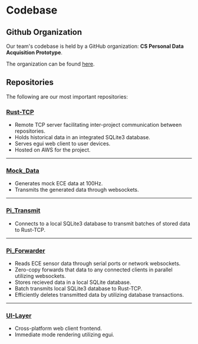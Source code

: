 # Codebase

## Github Organization

Our team's codebase is held by a GitHub organization: **CS Personal Data Acquisition Prototype**.

The organization can be found <a href="https://github.com/CS-Personal-Data-Acquisition-Prototype" target="_blank">here</a>.


## Repositories

The following are our most important repositories:

### <a href="https://github.com/CS-Personal-Data-Acquisition-Prototype/Rust-Tcp" target="_blank">Rust-TCP</a>

- Remote TCP server facilitating inter-project communication between repositories.
- Holds historical data in an integrated SQLite3 database.
- Serves egui web client to user devices.
- Hosted on AWS for the project.

---

### <a href="https://github.com/CS-Personal-Data-Acquisition-Prototype/Mock-Data" target="_blank">Mock_Data</a>

- Generates mock ECE data at 100Hz.
- Transmits the generated data through websockets.

---

### <a href="https://github.com/CS-Personal-Data-Acquisition-Prototype/Pi_Transmit" target="_blank">Pi_Transmit</a>

- Connects to a local SQLite3 database to transmit batches of stored data to Rust-TCP.

---

### <a href="https://github.com/CS-Personal-Data-Acquisition-Prototype/Pi_Forwarder" target="_blank">Pi_Forwarder</a>

- Reads ECE sensor data through serial ports or network websockets.
- Zero-copy forwards that data to any connected clients in parallel utilizing websockets.
- Stores recieved data in a local SQLite database.
- Batch transmits local SQLite3 database to Rust-TCP.
- Efficiently deletes transmitted data by utilizing database transactions.

---

### <a href="https://github.com/CS-Personal-Data-Acquisition-Prototype/UI-Layer" target="_blank">UI-Layer</a>

- Cross-platform web client frontend.
- Immediate mode rendering utilizing egui.

<!-- These descriptions need expanded -->

